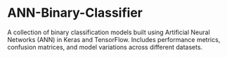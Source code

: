 # ANN-Binary-Classifier
A collection of binary classification models built using Artificial Neural Networks (ANN) in Keras and TensorFlow. Includes performance metrics, confusion matrices, and model variations across different datasets.
